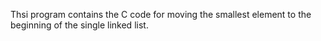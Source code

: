 Thsi program contains the C code for moving the smallest element to the beginning of the single linked list.
